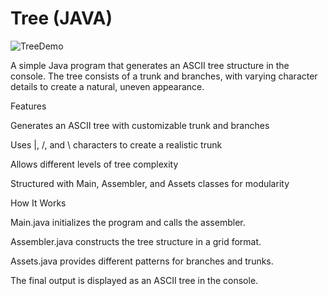 # Tree (JAVA)



![TreeDemo](https://github.com/user-attachments/assets/bc7ce8eb-a17f-47d5-a8c0-aaa7ac9f2425)

A simple Java program that generates an ASCII tree structure in the console. The tree consists of a trunk and branches, with varying character details to create a natural, uneven appearance.

Features

Generates an ASCII tree with customizable trunk and branches

Uses |, /, and \ characters to create a realistic trunk

Allows different levels of tree complexity

Structured with Main, Assembler, and Assets classes for modularity

How It Works

Main.java initializes the program and calls the assembler.

Assembler.java constructs the tree structure in a grid format.

Assets.java provides different patterns for branches and trunks.

The final output is displayed as an ASCII tree in the console.
